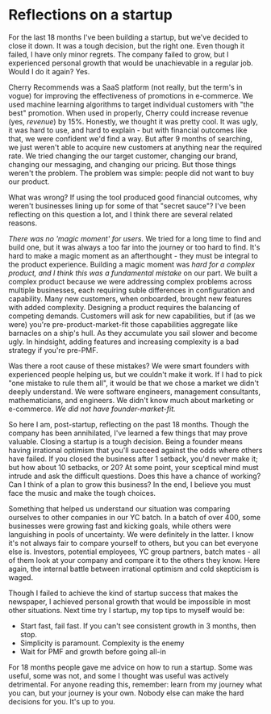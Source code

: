 # Reflections on a startup

For the last 18 months I've been building a startup, but we've decided to close it down. It was a tough decision, but the right one. Even though it failed, I have only minor regrets. The company failed to grow, but I experienced personal growth that would be unachievable in a regular job. Would I do it again? Yes.

Cherry Recommends was a SaaS platform (not really, but the term's in vogue) for improving the effectiveness of promotions in e-commerce. We used machine learning algorithms to target individual customers with "the best" promotion. When used in properly, Cherry could increase revenue (yes, *revenue*) by 15%. Honestly, we thought it was pretty cool. It was ugly, it was hard to use, and hard to explain - but with financial outcomes like that, we were confident we'd find a way. But after 9 months of searching, we just weren't able to acquire new customers at anything near the required rate. We tried changing the our target customer, changing our brand, changing our messaging, and changing our pricing. But those things weren't the problem. The problem was simple: people did not want to buy our product.

What was wrong? If using the tool produced good financial outcomes, why weren't businesses lining up for some of that "secret sauce"? I've been reflecting on this question a lot, and I think there are several related reasons. 

*There was no 'magic moment' for users.* We tried for a long time to find and build one, but it was always a too far into the journey or too hard to find. It's hard to make a magic moment as an afterthought - they must be integral to the product experience. Building a magic moment was *hard for a complex product, and I think this was a fundamental mistake* on our part. We built a complex product because we were addressing complex problems across multiple businesses, each requiring suble differences in configuration and capability. Many new customers, when onboarded, brought new features with added complexity. Designing a product requires the balancing of competing demands. Customers will ask for new capabilities, but if (as we were) you're pre-product-market-fit those capabilities aggregate like barnacles on a ship's hull. As they accumulate you sail slower and become ugly. In hindsight, adding features and increasing complexity is a bad strategy if you're pre-PMF.

Was there a root cause of these mistakes? We were smart founders with experienced people helping us, but we couldn't make it work. If I had to pick "one mistake to rule them all", it would be that we chose a market we didn't deeply understand. We were software engineers, management consultants, mathematicians, and engineers. We didn't know much about marketing or e-commerce. *We did not have founder-market-fit.*

So here I am, post-startup, reflecting on the past 18 months. Though the company has been annihilated, I've learned a few things that may prove valuable. Closing a startup is a tough decision. Being a founder means having irrational optimism that you'll succeed against the odds where others have failed. If you closed the business after 1 setback, you'd never make it; but how about 10 setbacks, or 20? At some point, your sceptical mind must intrude and ask the difficult questions. Does this have a chance of working? Can I think of a plan to grow this business? In the end, I believe you must face the music and make the tough choices.

Something that helped us understand our situation was comparing ourselves to other companies in our YC batch. In a batch of over 400, some businesses were growing fast and kicking goals, while others were languishing in pools of uncertainty. We were definitely in the latter. I know it's not always fair to compare yourself to others, but you can bet everyone else is. Investors, potential employees, YC group partners, batch mates - all of them look at your company and compare it to the others they know. Here again, the internal battle between irrational optimism and cold skepticism is waged. 

Though I failed to achieve the kind of startup success that makes the newspaper, I achieved personal growth that would be impossible in most other situations. Next time try I startup, my top tips to myself would be:

- Start fast, fail fast. If you can't see consistent growth in 3 months, then stop.
- Simplicity is paramount. Complexity is the enemy
- Wait for PMF and growth before going all-in

For 18 months people gave me advice on how to run a startup. Some was useful, some was not, and some I thought was useful was actively detrimental. For anyone reading this, remember: learn from my journey what you can, but your journey is your own. Nobody else can make the hard decisions for you. It's up to you.